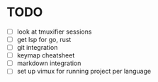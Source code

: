 # TODO

- [ ] look at tmuxifier sessions
- [ ] get lsp for go, rust
- [ ] git integration
- [ ] keymap cheatsheet
- [ ] markdown integration
- [ ] set up vimux for running project per language